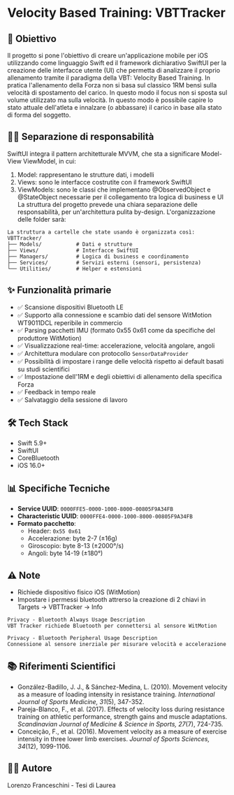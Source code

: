 # Velocity Based Training: VBTTracker

## 🎯 Obiettivo
Il progetto si pone l'obiettivo di creare un'applicazione mobile per iOS utilizzando come linguaggio Swift ed il framework dichiarativo SwiftUI per la creazione delle interfacce utente (UI) che permetta di analizzare il proprio allenamento tramite il paradigma della VBT: Velocity Based Training. In pratica l'allenamento della Forza non si basa sul classico 1RM bensì sulla velocità di spostamento del carico. In questo modo il focus non si sposta sul volume utilizzato ma sulla velocità. In questo modo è possibile capire lo stato attuale dell'atleta e innalzare (o abbassare) il carico in base alla stato di forma del soggetto.



## 💂‍♂️ Separazione di responsabilità
SwiftUI integra il pattern architetturale MVVM, che sta a significare Model-View ViewModel, in cui:
1. Model: rappresentano le strutture dati, i modelli
2. Views: sono le interfacce costrutite con il framework SwiftUI
3. ViewModels: sono le classi che implementano @ObservedObject e @StateObject necessarie per il collegamento tra logica di business e UI
La struttura del progetto prevede una chiara separazione delle responsabilità, per un'architettura pulita by-design. L'organizzazione delle folder sarà:

```
La struttura a cartelle che state usando è organizzata così:
VBTTracker/
├── Models/           # Dati e strutture
├── Views/            # Interfacce SwiftUI
├── Managers/         # Logica di business e coordinamento
├── Services/         # Servizi esterni (sensori, persistenza)
└── Utilities/        # Helper e estensioni
```

## ✨ Funzionalità primarie
- ✅ Scansione dispositivi Bluetooth LE
- ✅ Supporto alla connessione e scambio dati del sensore WitMotion WT9011DCL reperibile in commercio
- ✅ Parsing pacchetti IMU (formato 0x55 0x61 come da specifiche del produttore WitMotion)
- ✅ Visualizzazione real-time: accelerazione, velocità angolare, angoli
- ✅ Architettura modulare con protocollo `SensorDataProvider`
- ✅ Possibilità di impostare i range delle velocità rispetto ai default basati su studi scientifici
- ✅ Impostazione dell'1RM e degli obiettivi di allenamento della specifica Forza
- ✅ Feedback in tempo reale
- ✅ Salvataggio della sessione di lavoro

## 🛠️ Tech Stack

- Swift 5.9+
- SwiftUI
- CoreBluetooth
- iOS 16.0+

## 📊 Specifiche Tecniche
- **Service UUID**: `0000FFE5-0000-1000-8000-00805F9A34FB`
- **Characteristic UUID**: `0000FFE4-0000-1000-8000-00805F9A34FB`
- **Formato pacchetto**: 
  - Header: `0x55 0x61`
  - Accelerazione: byte 2-7 (±16g)
  - Giroscopio: byte 8-13 (±2000°/s)
  - Angoli: byte 14-19 (±180°)

## ⚠️ Note
- Richiede dispositivo fisico iOS (WitMotion)
- Impostare i permessi bluetooth attrerso la creazione di 2 chiavi in Targets -> VBTTracker -> Info

```
Privacy - Bluetooth Always Usage Description
VBT Tracker richiede Bluetooth per connettersi al sensore WitMotion

Privacy - Bluetooth Peripheral Usage Description
Connessione al sensore inerziale per misurare velocità e accelerazione
```

## 📚 Riferimenti Scientifici

- González-Badillo, J. J., & Sánchez-Medina, L. (2010). Movement velocity as a measure of loading intensity in resistance training. *International Journal of Sports Medicine, 31*(5), 347-352.
- Pareja-Blanco, F., et al. (2017). Effects of velocity loss during resistance training on athletic performance, strength gains and muscle adaptations. *Scandinavian Journal of Medicine & Science in Sports, 27*(7), 724-735.
- Conceição, F., et al. (2016). Movement velocity as a measure of exercise intensity in three lower limb exercises. *Journal of Sports Sciences, 34*(12), 1099-1106.

## 👨‍💻 Autore

Lorenzo Franceschini - Tesi di Laurea
